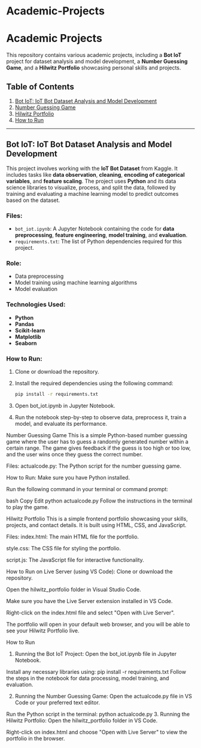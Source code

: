# Academic-Projects
# Academic Projects

This repository contains various academic projects, including a **Bot IoT** project for dataset analysis and model development, a **Number Guessing Game**, and a **Hilwitz Portfolio** showcasing personal skills and projects.

## Table of Contents

1. [Bot IoT: IoT Bot Dataset Analysis and Model Development](#bot-iot)
2. [Number Guessing Game](#number-guessing-game)
3. [Hilwitz Portfolio](#hilwitz-portfolio)
4. [How to Run](#how-to-run)

---

## Bot IoT: IoT Bot Dataset Analysis and Model Development

This project involves working with the **IoT Bot Dataset** from Kaggle. It includes tasks like **data observation**, **cleaning**, **encoding of categorical variables**, and **feature scaling**. The project uses **Python** and its data science libraries to visualize, process, and split the data, followed by training and evaluating a machine learning model to predict outcomes based on the dataset.

### Files:
- `bot_iot.ipynb`: A Jupyter Notebook containing the code for **data preprocessing**, **feature engineering**, **model training**, and **evaluation**.
- `requirements.txt`: The list of Python dependencies required for this project.

### Role:
- Data preprocessing
- Model training using machine learning algorithms
- Model evaluation

### Technologies Used:
- **Python**
- **Pandas**
- **Scikit-learn**
- **Matplotlib**
- **Seaborn**

### How to Run:
1. Clone or download the repository.
2. Install the required dependencies using the following command:
   ```bash
   pip install -r requirements.txt
3. Open bot_iot.ipynb in Jupyter Notebook.

4. Run the notebook step-by-step to observe data, preprocess it, train a model, and evaluate its performance.

Number Guessing Game
This is a simple Python-based number guessing game where the user has to guess a randomly generated number within a certain range. The game gives feedback if the guess is too high or too low, and the user wins once they guess the correct number.

Files:
actualcode.py: The Python script for the number guessing game.

How to Run:
Make sure you have Python installed.

Run the following command in your terminal or command prompt:

bash
Copy
Edit
python actualcode.py
Follow the instructions in the terminal to play the game.

Hilwitz Portfolio
This is a simple frontend portfolio showcasing your skills, projects, and contact details. It is built using HTML, CSS, and JavaScript.

Files:
index.html: The main HTML file for the portfolio.

style.css: The CSS file for styling the portfolio.

script.js: The JavaScript file for interactive functionality.

How to Run on Live Server (using VS Code):
Clone or download the repository.

Open the hilwitz_portfolio folder in Visual Studio Code.

Make sure you have the Live Server extension installed in VS Code.

Right-click on the index.html file and select "Open with Live Server".

The portfolio will open in your default web browser, and you will be able to see your Hilwitz Portfolio live.

How to Run
1. Running the Bot IoT Project:
Open the bot_iot.ipynb file in Jupyter Notebook.

Install any necessary libraries using:
pip install -r requirements.txt
Follow the steps in the notebook for data processing, model training, and evaluation.

2. Running the Number Guessing Game:
Open the actualcode.py file in VS Code or your preferred text editor.

Run the Python script in the terminal:
python actualcode.py
3. Running the Hilwitz Portfolio:
Open the hilwitz_portfolio folder in VS Code.

Right-click on index.html and choose "Open with Live Server" to view the portfolio in the browser.


